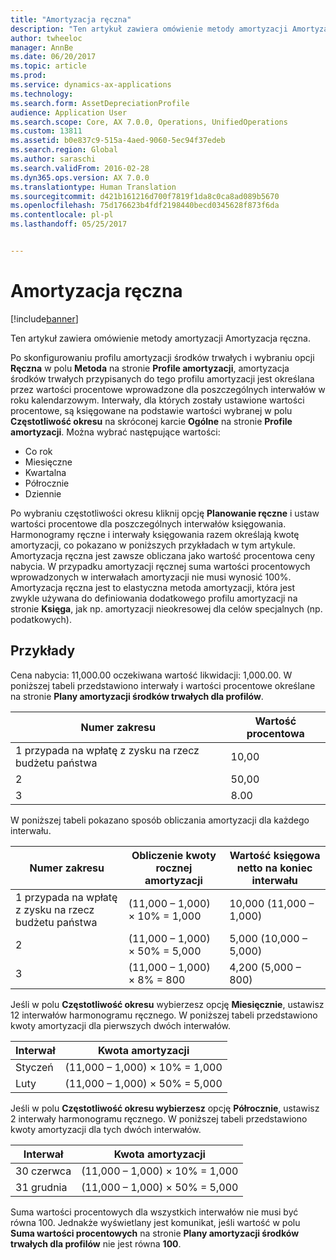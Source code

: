 ```yaml
---
title: "Amortyzacja ręczna"
description: "Ten artykuł zawiera omówienie metody amortyzacji Amortyzacja ręczna."
author: twheeloc
manager: AnnBe
ms.date: 06/20/2017
ms.topic: article
ms.prod: 
ms.service: dynamics-ax-applications
ms.technology: 
ms.search.form: AssetDepreciationProfile
audience: Application User
ms.search.scope: Core, AX 7.0.0, Operations, UnifiedOperations
ms.custom: 13811
ms.assetid: b0e837c9-515a-4aed-9060-5ec94f37edeb
ms.search.region: Global
ms.author: saraschi
ms.search.validFrom: 2016-02-28
ms.dyn365.ops.version: AX 7.0.0
ms.translationtype: Human Translation
ms.sourcegitcommit: d421b161216d700f7819f1da8c0ca8ad089b5670
ms.openlocfilehash: 75d176623b4fdf2198440becd0345628f873f6da
ms.contentlocale: pl-pl
ms.lasthandoff: 05/25/2017


---
```


# <a name="manual-depreciation"></a>Amortyzacja ręczna

[!include[banner](../includes/banner.md)]


Ten artykuł zawiera omówienie metody amortyzacji Amortyzacja ręczna.

Po skonfigurowaniu profilu amortyzacji środków trwałych i wybraniu opcji **Ręczna** w polu **Metoda** na stronie **Profile amortyzacji**, amortyzacja środków trwałych przypisanych do tego profilu amortyzacji jest określana przez wartości procentowe wprowadzone dla poszczególnych interwałów w roku kalendarzowym. Interwały, dla których zostały ustawione wartości procentowe, są księgowane na podstawie wartości wybranej w polu **Częstotliwość okresu** na skróconej karcie **Ogólne** na stronie **Profile amortyzacji**. Można wybrać następujące wartości:

-   Co rok
-   Miesięczne
-   Kwartalna
-   Półrocznie
-   Dziennie

Po wybraniu częstotliwości okresu kliknij opcję **Planowanie ręczne** i ustaw wartości procentowe dla poszczególnych interwałów księgowania. Harmonogramy ręczne i interwały księgowania razem określają kwotę amortyzacji, co pokazano w poniższych przykładach w tym artykule. Amortyzacja ręczna jest zawsze obliczana jako wartość procentowa ceny nabycia. W przypadku amortyzacji ręcznej suma wartości procentowych wprowadzonych w interwałach amortyzacji nie musi wynosić 100%. Amortyzacja ręczna jest to elastyczna metoda amortyzacji, która jest zwykle używana do definiowania dodatkowego profilu amortyzacji na stronie **Księga**, jak np. amortyzacji nieokresowej dla celów specjalnych (np. podatkowych).

## <a name="examples"></a>Przykłady
Cena nabycia: 11,000.00 oczekiwana wartość likwidacji: 1,000.00. W poniższej tabeli przedstawiono interwały i wartości procentowe określane na stronie **Plany amortyzacji środków trwałych dla profilów**.

| Numer zakresu | Wartość procentowa |
|-----------------|------------|
| 1 przypada na wpłatę z zysku na rzecz budżetu państwa               | 10,00      |
| 2               | 50,00      |
| 3               | 8.00       |

W poniższej tabeli pokazano sposób obliczania amortyzacji dla każdego interwału.

|  Numer zakresu | Obliczenie kwoty rocznej amortyzacji | Wartość księgowa netto na koniec interwału |
|------------------|-----------------------------------------------|-------------------------------------------|
| 1 przypada na wpłatę z zysku na rzecz budżetu państwa                | (11,000 – 1,000) × 10% = 1,000                | 10,000 (11,000 – 1,000)                   |
| 2                | (11,000 – 1,000) × 50% = 5,000                | 5,000 (10,000 – 5,000)                    |
| 3                | (11,000 – 1,000) × 8% = 800                   | 4,200 (5,000 – 800)                       |

Jeśli w polu **Częstotliwość okresu** wybierzesz opcję **Miesięcznie**, ustawisz 12 interwałów harmonogramu ręcznego. W poniższej tabeli przedstawiono kwoty amortyzacji dla pierwszych dwóch interwałów.

| Interwał | Kwota amortyzacji            |
|----------|--------------------------------|
| Styczeń  | (11,000 – 1,000) × 10% = 1,000 |
| Luty | (11,000 – 1,000) × 50% = 5,000 |

Jeśli w polu ****Częstotliwość okresu** wybierzesz** opcję **Półrocznie**, ustawisz 2 interwały harmonogramu ręcznego. W poniższej tabeli przedstawiono kwoty amortyzacji dla tych dwóch interwałów.

| Interwał    | Kwota amortyzacji            |
|-------------|--------------------------------|
| 30 czerwca     | (11,000 – 1,000) × 10% = 1,000 |
| 31 grudnia | (11,000 – 1,000) × 50% = 5,000 |

Suma wartości procentowych dla wszystkich interwałów nie musi być równa 100. Jednakże wyświetlany jest komunikat, jeśli wartość w polu **Suma wartości procentowych** na stronie **Plany amortyzacji środków trwałych dla profilów** nie jest równa **100**.




